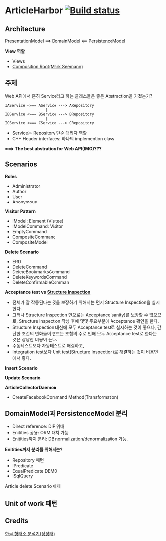 ArticleHarbor [![Build status](https://ci.appveyor.com/api/projects/status/k9k4dd8qjsga7kvp?svg=true)](https://ci.appveyor.com/project/jwChung/articleharbor-webapidemo)
===============

Architecture
------------
PresentationModel ==> DomainModel <== PersistenceModel

**View 역할**

 - Views
 - [Composition Root(Mark Seemann)](http://blog.ploeh.dk/2011/07/28/CompositionRoot/)


주제
-----
Web API에서 흔히 Service라고 하는 클래스들은 좋은 Abstraction을 가졌는가?

    IAService <=== AService ---> ARepository
                      |
    IBService <=== BService ---> BRepository
                      |
    ICService <=== CService ---> CRepository

 - Service는 Repository 단순 대리자 역할
 - C++ Header interfaces: 하나의 implemention class

**===> The best abstration for Web API(IMO)???** 


Scenarios
---------

**Roles**

  - Administrator
  - Author
  - User
  - Anonymous

**Visitor Pattern**

  - IModel: Element (Visitee)
  - IModelCommand: Visitor
  - EmptyCommand
  - CompositeCommand
  - CompositeModel

**Delete Scenario**

  - ERD
  - DeleteCommand
  - DeleteBookmarksCommand
  - DeleteKeywordsCommand
  - DeleteConfirmableComman

**Acceptance test vs [Structure Inspection](http://blog.ploeh.dk/2013/04/04/structural-inspection/)**

  - 전체가 잘 작동된다는 것을 보장하기 위해서는 먼저 Structure Inspection을 실시한다.
  - 그러나 Structure Inspection 만으로는 Acceptance(sanity)를 보장할 수 없으므로,
    Structure Inspection 작성 후에 몇몇 주요부분에 Acceptance 확인을 한다.
  - Structure Inspection 대신에 모두 Acceptance test로 실시하는 것이 좋으나,
    간단한 조건의 변화들이 만드는 조합의 수로 인해 모두 Acceptance test로 한다는 것은
    상당한 비용이 든다.
  - 수동테스트보다 자동테스트로 해결하고,
  - Integration test보다 Unit test(Structure Inspection)로 해결하는 것이 비용면에서 좋다.

**Insert Scenario**

**Update Scenario**

**ArticleCollectorDaemon**

  - CreateFacebookCommand Method(Transformation)


DomainModel과 PersistenceModel 분리
----------------------------------

 - Direct reference: DIP 위배
 - Enitities 공용: ORM 대치 가능
 - Enitities까지 분리: DB normalization/denormalization 가능.


**Enitities까지 분리를 위해서는?**

 - Repository 패턴
 - IPredicate
 - EqualPredicate DEMO
 - ISqlQuery

Article delete Scenario 예제


Unit of work 패턴
-----------------


Credits
-------
[한글 형태소 분석기(정성태)](http://www.sysnet.pe.kr/2/0/1500)